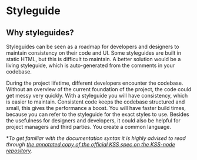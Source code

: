 # Styleguide


## Why styleguides?
Styleguides can be seen as a roadmap for developers and designers to maintain consistency on their code and UI. Some styleguides are built in static HTML, but this is difficult to maintain. A better solution would be a living styleguide, which is auto-generated from the comments in your codebase.

During the project lifetime, different developers encounter the codebase. Without an overview of the current foundation of the project, the code could get messy very quickly. With a styleguide you will have consistency, which is easier to maintain. Consistent code keeps the codebase structured and small, this gives the performance a boost. You will have faster build times, because you can refer to the styleguide for the exact styles to use. Besides the usefulness for designers and developers, it could also be helpful for project managers and third parties. You create a common language.

**To get familiar with the documentation syntax it is highly advised to read through [the annotated copy of the official KSS spec on the KSS-node repository](https://github.com/kss-node/kss/blob/spec/SPEC.md).*
